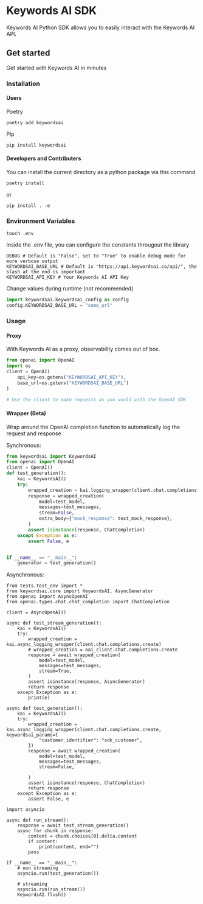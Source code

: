 # Keywords AI SDK
Keywords AI Python SDK allows you to easily interact with the Keywords AI API.

## Get started
Get started with Keywords AI in minutes
### Installation
#### Users

Poetry
```
poetry add keywordsai
```
Pip
```
pip install keywordsai
```
#### Developers and Contributers
You can install the current directory as a python package via this command
```
poetry install
```
or
```
pip install . -e
```
### Environment Variables
```
touch .env
```
Inside the .env file, you can configure the constants througout the library
```env
DEBUG # Default is "False", set to "True" to enable debug mode for more verbose output
KEYWORDSAI_BASE_URL # Default is "https://api.keywordsai.co/api/", the slash at the end is important
KEYWORDSAI_API_KEY # Your Keywords AI API Key
```
Change values during runtime (not recommended)
```python
import keywordsai.keywordsai_config as config
config.KEYWORDSAI_BASE_URL = "some_url"
```

### Usage

#### Proxy
With Keywords AI as a proxy, observability comes out of box.
```python
from openai import OpenAI
import os
client = OpenAI(
    api_key=os.getenv("KEYWORDSAI_API_KEY"),
    base_url=os.getenv("KEYWORDSAI_BASE_URL")
)

# Use the client to make requests as you would with the OpenAI SDK
```

#### Wrapper (Beta)
Wrap around the OpenAI completion function to automatically log the request and response

Synchronous:
```python
from keywordsai import KeywordsAI
from openai import OpenAI
client = OpenAI()
def test_generation():
    kai = KeywordsAI()
    try:
        wrapped_creation = kai.logging_wrapper(client.chat.completions.create)
        response = wrapped_creation(
            model=test_model,
            messages=test_messages,
            stream=False,
            extra_body={"mock_response": test_mock_response},
        )
        assert isinstance(response, ChatCompletion)
    except Exception as e:
        assert False, e


if __name__ == "__main__":
    generator = test_generation()
``` 

Asynchronous:
```
from tests.test_env import *
from keywordsai.core import KeywordsAI, AsyncGenerator
from openai import AsyncOpenAI
from openai.types.chat.chat_completion import ChatCompletion

client = AsyncOpenAI()

async def test_stream_generation():
    kai = KeywordsAI()
    try:
        wrapped_creation = kai.async_logging_wrapper(client.chat.completions.create)
        # wrapped_creation = oai_client.chat.completions.create
        response = await wrapped_creation(
            model=test_model,
            messages=test_messages,
            stream=True,
        )
        assert isinstance(response, AsyncGenerator)
        return response
    except Exception as e:
        print(e)

async def test_generation():
    kai = KeywordsAI()
    try:
        wrapped_creation = kai.async_logging_wrapper(client.chat.completions.create, keywordsai_params={
            "customer_identifier": "sdk_customer",
        })
        response = await wrapped_creation(
            model=test_model,
            messages=test_messages,
            stream=False,

        )
        assert isinstance(response, ChatCompletion)
        return response
    except Exception as e:
        assert False, e

import asyncio

async def run_stream():
    response = await test_stream_generation()
    async for chunk in response:
        content = chunk.choices[0].delta.content
        if content:
            print(content, end="")
        pass

if __name__ == "__main__":
    # non streaming
    asyncio.run(test_generation())

    # streaming
    asyncio.run(run_stream())
    KeywordsAI.flush()


```